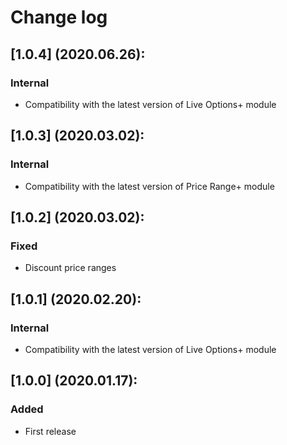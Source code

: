 # Change log

## [1.0.4] (2020.06.26):
### Internal
- Compatibility with the latest version of Live Options+ module

## [1.0.3] (2020.03.02):
### Internal
- Compatibility with the latest version of Price Range+ module

## [1.0.2] (2020.03.02):
### Fixed
- Discount price ranges

## [1.0.1] (2020.02.20):
### Internal
- Compatibility with the latest version of Live Options+ module

## [1.0.0] (2020.01.17):
### Added
- First release
